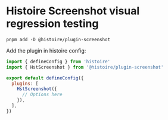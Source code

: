 # Histoire Screenshot visual regression testing

```
pnpm add -D @histoire/plugin-screenshot
```

Add the plugin in histoire config:

```js
import { defineConfig } from 'histoire'
import { HstScreenshot } from '@histoire/plugin-screenshot'

export default defineConfig({
  plugins: [
    HstScreenshot({
      // Options here
    }),
  ],
})
```
